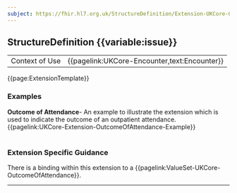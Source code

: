 ```yaml
---
subject: https://fhir.hl7.org.uk/StructureDefinition/Extension-UKCore-OutcomeOfAttendance
---
```

## StructureDefinition {{variable:issue}}

<table id="addToTranspose">
<tr><td>Context of Use</td>
<td>{{pagelink:UKCore-Encounter,text:Encounter}}</td>
</tr>
</table>

{{page:ExtensionTemplate}}

<div id="Examples" class="tabcontent">
  <h3>Examples</h3>
  <b>Outcome of Attendance</b>- An example to illustrate the extension which is used to indicate the outcome of an outpatient attendance.<br>
  {{pagelink:UKCore-Extension-OutcomeOfAttendance-Example}}
  <br><br>
</div>

<h3 id="guidance-outcomeofattendance">Extension Specific Guidance</h3>

There is a binding within this extension to a {{pagelink:ValueSet-UKCore-OutcomeOfAttendance}}.

---
